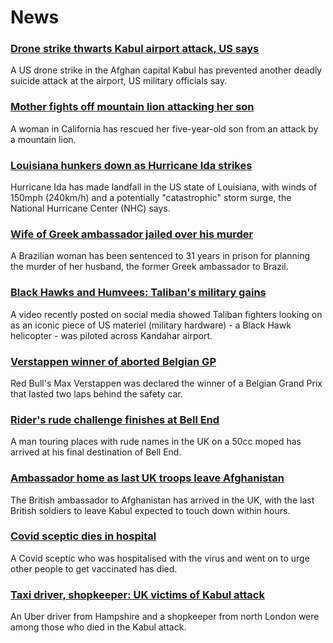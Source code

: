 # News
### [Drone strike thwarts Kabul airport attack, US says](https://www.bbc.com/news/world-asia-58372458)
A US drone strike in the Afghan capital Kabul has prevented another deadly suicide attack at the airport, US military officials say.
### [Mother fights off mountain lion attacking her son](https://www.bbc.com/news/world-us-canada-58375242)
A woman in California has rescued her five-year-old son from an attack by a mountain lion.
### [Louisiana hunkers down as Hurricane Ida strikes](https://www.bbc.com/news/world-us-canada-58378788)
Hurricane Ida has made landfall in the US state of Louisiana, with winds of 150mph (240km/h) and a potentially "catastrophic" storm surge, the National Hurricane Center (NHC) says. 
### [Wife of Greek ambassador jailed over his murder](https://www.bbc.com/news/world-latin-america-58374285)
A Brazilian woman has been sentenced to 31 years in prison for planning the murder of her husband, the former Greek ambassador to Brazil.
### [Black Hawks and Humvees: Taliban's military gains](https://www.bbc.com/news/world-asia-58356045)
A video recently posted on social media showed Taliban fighters looking on as an iconic piece of US materiel (military hardware) - a Black Hawk helicopter - was piloted across Kandahar airport.
### [Verstappen winner of aborted Belgian GP](https://www.bbc.com/sport/formula1/58377097)
Red Bull's Max Verstappen was declared the winner of a Belgian Grand Prix that lasted two laps behind the safety car.
### [Rider's rude challenge finishes at Bell End](https://www.bbc.com/news/uk-england-oxfordshire-58375401)
A man touring places with rude names in the UK on a 50cc moped has arrived at his final destination of Bell End.
### [Ambassador home as last UK troops leave Afghanistan](https://www.bbc.com/news/uk-58372437)
The British ambassador to Afghanistan has arrived in the UK, with the last British soldiers to leave Kabul expected to touch down within hours.
### [Covid sceptic dies in hospital](https://www.bbc.com/news/uk-england-stoke-staffordshire-58376709)
A Covid sceptic who was hospitalised with the virus and went on to urge other people to get vaccinated has died.
### [Taxi driver, shopkeeper: UK victims of Kabul attack](https://www.bbc.com/news/uk-58377804)
An Uber driver from Hampshire and a shopkeeper from north London were among those who died in the Kabul attack.
